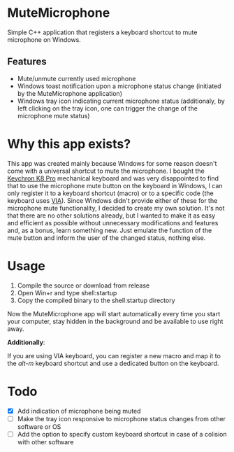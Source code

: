 # MuteMicrophone
Simple C++ application that registers a keyboard shortcut to mute microphone on Windows.

## Features
- Mute/unmute currently used microphone
- Windows toast notification upon a microphone status change (initiated by the MuteMicrophone application)
- Windows tray icon indicating current microphone status (additionaly, by left clicking on the tray icon, one can trigger the change of the microphone mute status)

# Why this app exists?
This app was created mainly because Windows for some reason doesn't come with a universal shortcut to mute the microphone. I bought the [Keychron K8 Pro](https://www.keychron.com/products/keychron-k8-pro-qmk-via-wireless-mechanical-keyboard) mechanical keyboard and was very disappointed to find that to use the microphone mute button on the keyboard in Windows, I can only register it to a keyboard shortcut (macro) or to a specific code (the keyboard uses [VIA](https://www.caniusevia.com/)). Since Windows didn't provide either of these for the microphone mute functionality, I decided to create my own solution. It's not that there are no other solutions already, but I wanted to make it as easy and efficient as possible without unnecessary modifications and features and, as a bonus, learn something new. Just emulate the function of the mute button and inform the user of the changed status, nothing else.

# Usage
1. Compile the source or download from release
2. Open Win+r and type shell:startup
3. Copy the compiled binary to the shell:startup directory

Now the MuteMicrophone app will start automatically every time you start your computer, stay hidden in the background and be available to use right away.

**Additionally**:

If you are using VIA keyboard, you can register a new macro and map it to the *alt-m* keyboard shortcut and use a dedicated button on the keyboard.

# Todo
- [x] Add indication of microphone being muted
- [ ] Make the tray icon responsive to microphone status changes from other software or OS
- [ ] Add the option to specify custom keyboard shortcut in case of a colision with other software
